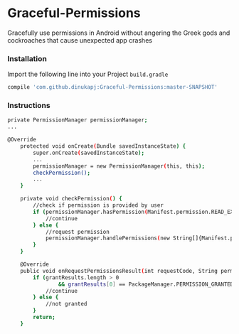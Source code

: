# Graceful-Permissions
Gracefully use permissions in Android without angering the Greek gods and cockroaches that cause unexpected app crashes

### Installation

  Import the following line into your Project `build.gradle`
 ```sh
compile 'com.github.dinukapj:Graceful-Permissions:master-SNAPSHOT'
```

### Instructions

```sh
private PermissionManager permissionManager;
...

@Override
    protected void onCreate(Bundle savedInstanceState) {
        super.onCreate(savedInstanceState);
        ...
        permissionManager = new PermissionManager(this, this);
        checkPermission();
        ...
    }

    private void checkPermission() {
        //check if permission is provided by user
        if (permissionManager.hasPermission(Manifest.permission.READ_EXTERNAL_STORAGE)) {
            //continue
        } else {
            //request permission
            permissionManager.handlePermissions(new String[]{Manifest.permission.READ_EXTERNAL_STORAGE});
        }
    }

    @Override
    public void onRequestPermissionsResult(int requestCode, String permissions[], int[] grantResults) {
        if (grantResults.length > 0
                && grantResults[0] == PackageManager.PERMISSION_GRANTED) {
            //continue
        } else {
            //not granted
        }
        return;
    }
```



